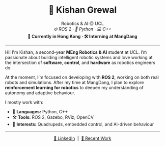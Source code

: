 <h1 align="center">🤖 Kishan Grewal</h1>

<p align="center">
  Robotics & AI @ UCL<br>
  <em>⚙️ ROS 2 · 🐍 Python · 💻 C++</em><br>
  <strong>📍 Currently in Hong Kong · 🛠️ Interning at MangDang</strong>
</p>

---

Hi! I'm Kishan, a second-year **MEng Robotics & AI** student at UCL. I’m passionate about building intelligent robotic systems and love working at the intersection of **software**, **control**, and **hardware** as robotics engineers do.

At the moment, I’m focused on developing with **ROS 2**, working on both real robots and simulations. After my time at MangDang, I plan to explore **reinforcement learning for robotics** to deepen my understanding of autonomy and adaptive behaviour.

I mostly work with:

- 🧠 **Languages:** Python, C++
- 🛠️ **Tools:** ROS 2, Gazebo, RViz, OpenCV
- 🤖 **Interests:** Quadrupeds, embedded control, and AI-driven behaviour

---

<p align="center">
  <a href="https://www.linkedin.com/in/kishan-grewal/">🔗 LinkedIn</a> &nbsp;|&nbsp;
  <a href="https://github.com/kishan-grewal/mini_pupper_ros/tree/feat/tracking-v2">🚀 Recent Work</a>
</p>
